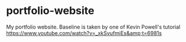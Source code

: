 # portfolio-website
My portfolio website. Baseline is taken by one of Kevin Powell's tutorial  https://www.youtube.com/watch?v=_xkSvufmjEs&amp;t=6981s
